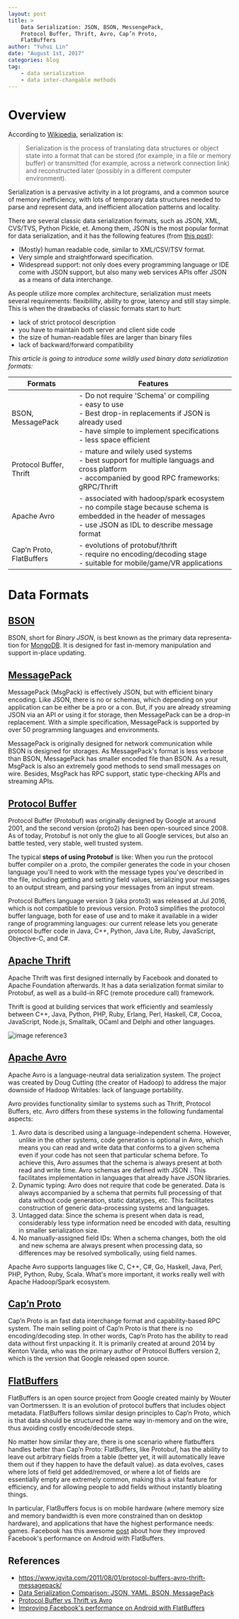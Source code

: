 ```yaml
---
layout: post
title: >
    Data Serialization: JSON, BSON, MessengePack, 
    Protocol Buffer, Thrift, Avro, Cap’n Proto, 
    FlatBuffers
author: "Yuhui Lin"
date: "August 1st, 2017"
categories: blog
tag: 
    - data serialization
    - data inter-changable methods
---
```


# Overview

According to [Wikipedia](https://en.wikipedia.org/wiki/Serialization), serialization is:

> Serialization is the process of translating data structures or object state into a format that can be stored (for example, in a file or memory buffer) or transmitted (for example, across a network connection link) and reconstructed later (possibly in a different computer environment).

Serialization is a pervasive activity in a lot programs, and a common source of memory inefficiency, with lots of temporary data structures needed to parse and represent data, and inefficient allocation patterns and locality.

There are several classic data serialization formats, such as JSON, XML, CVS/TVS, Python Pickle, et. Among them, JSON is the most popular format for data serialization, and it has the following features (from [this post](https://www.sitepoint.com/data-serialization-comparison-json-yaml-bson-messagepack/)):

- (Mostly) human readable code, similar to XML/CSV/TSV format.
- Very simple and straightforward specification.
- Widespread support: not only does every programming language or IDE come with JSON support, but also many web services APIs offer JSON as a means of data interchange.

As people utilize more complex architecture, serialization must meets several requirements: flexibililty, ability to grow, latency and still stay simple. This is when the drawbacks of classic formats start to hurt:

- lack of strict protocol description
- you have to maintain both server and client side code
- the size of human-readable files are larger than binary files
- lack of backward/forward compatibility

*This article is going to introduce some wildly used binary data serialization formats:*

<table>
    <colgroup>
        <col width="30%" />
        <col width="70%" />
        </colgroup>
    <thead>
        <tr class="header">
        <th>Formats</th>
        <th>Features</th>
        </tr>
    </thead>
    <tbody>
        <tr>
            <td markdown="span">BSON, MessagePack</td>
            <td markdown="span">
            - Do not require 'Schema' or compiling<br>
            - easy to use<br>
            - Best drop-in replacements if JSON is already used<br>
            - have simple to implement specifications<br>
            - less space efficient
            </td>
        </tr>
        <tr>
            <td markdown="span">Protocol Buffer, Thrift</td>
            <td markdown="span"> - mature and wilely used systems<br>
            - best support for multiple languags and cross platform<br>
            - accompanied by good RPC frameworks: gRPC/Thrift
            </td>
        </tr>
        <tr>
            <td markdown="span">Apache Avro</td>
            <td markdown="span">
            - associated with hadoop/spark ecosystem<br>
            - no compile stage because schema is embedded in the header of messages<br>
            - use JSON as IDL to describe message format<br>
            </td>
        </tr>
        <tr>
            <td markdown="span">Cap’n Proto, FlatBuffers</td>
            <td markdown="span"> 
            - evolutions of protobuf/thrift<br>
            - require no encoding/decoding stage<br>
            - suitable for mobile/game/VR applications<br>
            </td>
        </tr>
    </tbody>
</table>

# Data Formats

## [BSON](http://bsonspec.org/)
BSON, short for _Binary JSON_, is best known as the primary data rep­res­ent­a­tion for [Mon­goDB](https://www.mongodb.com/). It is designed for fast in-memory manipulation and support in-place updating.

## [MessagePack](http://msgpack.org/index.html)
MessagePack (MsgPack) is effectively JSON, but with efficient binary encoding. Like JSON, there is no or schemas, which depending on your application can be either be a pro or a con. But, if you are already streaming JSON via an API or using it for storage, then MessagePack can be a drop-in replacement. With a simple specification, MessagePack is supported by over 50 programming languages and environments.

MessagePack is originally designed for network communication while BSON is designed for storages. As MessagePack's format is less verbose than BSON, MessagePack has smaller encoded file than BSON. As a result, MsgPack is also an extremely good methods to send small messages on wire. Besides, MsgPack has RPC support, static type-checking APIs and streaming APIs.

## [Protocol Buffer](https://developers.google.com/protocol-buffers/)
Protocol Buffer (Protobuf) was originally designed by Google at around 2001, and the second version (proto2) has been open-sourced since 2008. As of today, Protobuf is not only the glue to all Google services, but also an battle tested, very stable, well trusted system.

The typical **steps of using Protobuf** is like: When you run the protocol buffer compiler on a .proto, the compiler generates the code in your chosen language you'll need to work with the message types you've described in the file, including getting and setting field values, serializing your messages to an output stream, and parsing your messages from an input stream.

Protocol Buffers language version 3 (aka proto3) was released at Jul 2016, which is not compatible to previous version. Proto3 simplifies the protocol buffer language, both for ease of use and to make it available in a wider range of programming languages: our current release lets you generate protocol buffer code in Java, C++, Python, Java Lite, Ruby, JavaScript, Objective-C, and C#.

## [Apache Thrift](https://thrift.apache.org/)
Apache Thrift was first designed internally by Facebook and donated to Apache Foundation afterwards. It has a data serialization format similar to Protobuf, as well as a build-in RFC (remote procedure call) framework. 

Thrift is good at building services that work efficiently and seamlessly between C++, Java, Python, PHP, Ruby, Erlang, Perl, Haskell, C#, Cocoa, JavaScript, Node.js, Smalltalk, OCaml and Delphi and other languages.

![image reference3](https://image.slidesharecdn.com/pbvsthriftvsavro-120917080012-phpapp02/95/thrift-vs-protocol-buffers-vs-avro-biased-comparison-21-728.jpg?cb=1347868975)

## [Apache Avro](https://avro.apache.org/)

Apache Avro is a language-neutral data serialization system. The project was created by Doug Cutting (the creator of Hadoop) to address the major downside of Hadoop Writables: lack of language portability.

Avro provides functionality similar to systems such as Thrift, Protocol Buffers, etc. Avro differs from these systems in the following fundamental aspects:

1. Avro data is described using a language-independent schema. However, unlike in the other systems, code generation is optional in Avro, which means you can read and write data that conforms to a given schema even if your code has not seen that particular schema before. To achieve this, Avro assumes that the schema is always present at both read and write time. Avro schemas are defined with JSON . This facilitates implementation in languages that already have JSON libraries.
2. Dynamic typing: Avro does not require that code be generated. Data is always accompanied by a schema that permits full processing of that data without code generation, static datatypes, etc. This facilitates construction of generic data-processing systems and languages.
3. Untagged data: Since the schema is present when data is read, considerably less type information need be encoded with data, resulting in smaller serialization size.
4. No manually-assigned field IDs: When a schema changes, both the old and new schema are always present when processing data, so differences may be resolved symbolically, using field names.

Apache Avro supports languages like C, C++, C#, Go, Haskell, Java, Perl, PHP, Python, Ruby, Scala. What's more important, it works really well with Apache Hadoop/Spark ecosystem.

## [Cap’n Proto](https://capnproto.org/index.html)
Cap’n Proto is an fast data interchange format and capability-based RPC system. The main selling point of Cap’n Proto is that there is no encoding/decoding step. In other words, Cap’n Proto has the ability to read data without first unpacking it. It is primarily created at around 2014 by Kenton Varda, who was the primary author of Protocol Buffers version 2, which is the version that Google released open source.

## [FlatBuffers](http://google.github.io/flatbuffers/index.html)
FlatBuffers is an open source project from Google created mainly by Wouter van Oortmerssen. It is an evolution of protocol buffers that includes object metadata. FlatBuffers follows similar design principles to Cap’n Proto, which is that data should be structured the same way in-memory and on the wire, thus avoiding costly encode/decode steps.

No matter how similar they are, there is one scenario where flatbuffers handles better than Cap’n Proto: FlatBuffers, like Protobuf, has the ability to leave out arbitrary fields from a table (better yet, it will automatically leave them out if they happen to have the default value). as data evolves, cases where lots of field get added/removed, or where a lot of fields are essentially empty are extremely common, making this a vital feature for efficiency, and for allowing people to add fields without instantly bloating things.

In particular, FlatBuffers focus is on mobile hardware (where memory size and memory bandwidth is even more constrained than on desktop hardware), and applications that have the highest performance needs: games. Facebook has this awesome [post](https://code.facebook.com/posts/872547912839369/improving-facebook-s-performance-on-android-with-flatbuffers/) about how they improved Facebook's performance on Android with FlatBuffers.

## References
- https://www.igvita.com/2011/08/01/protocol-buffers-avro-thrift-messagepack/
- [Data Serialization Comparison: JSON, YAML, BSON, MessagePack](https://www.sitepoint.com/data-serialization-comparison-json-yaml-bson-messagepack/)
- [Protocol Buffer vs Thrift vs Avro](https://ganges.usc.edu/pgroupW/images/a/a9/Serializarion_Framework.pdf)
- [Improving Facebook's performance on Android with FlatBuffers](https://code.facebook.com/posts/872547912839369/improving-facebook-s-performance-on-android-with-flatbuffers/)